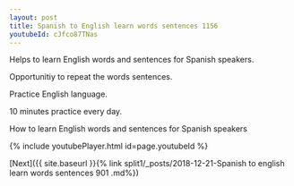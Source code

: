```yaml
---
layout: post
title: Spanish to English learn words sentences 1156 
youtubeId: cJfco87TNas
---
```

 
 
Helps to learn English words and sentences for Spanish speakers.

Opportunitiy to repeat the words sentences. 

Practice English language. 
 
10 minutes practice every day. 
 
How to learn English words and sentences for Spanish speakers 
 
{% include youtubePlayer.html id=page.youtubeId %}
 
 
[Next]({{ site.baseurl }}{% link  split1/_posts/2018-12-21-Spanish to english learn words sentences 901 .md%})
 
